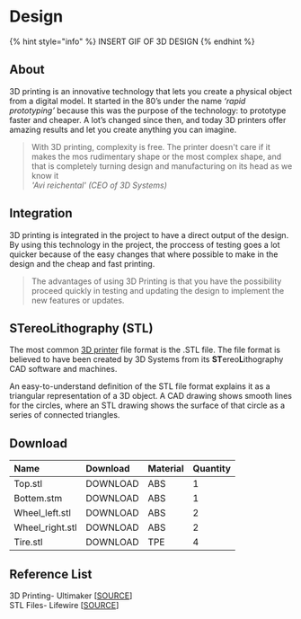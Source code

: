 # Design

{% hint style="info" %}
INSERT GIF OF 3D DESIGN
{% endhint %}

## About

3D printing is an innovative technology that lets you create a physical object from a digital model. It started in the 80’s under the name _‘rapid prototyping’_ because this was the purpose of the technology: to prototype faster and cheaper. A lot’s changed since then, and today 3D printers offer amazing results and let you create anything you can imagine.

> With 3D printing, complexity is free. The printer doesn't care if it makes the mos rudimentary shape or the most complex shape, and that is completely turning design and manufacturing on its head as we know it   
> _'Avi reichental' \(CEO of 3D Systems\)_

## Integration

3D printing is integrated in the project to have a direct output of the design.   
By using this technology in the project, the proccess of testing goes a lot quicker because of the easy changes that where possible to make in the design and the cheap and fast printing.

> The advantages of using 3D Printing is that you have the possibility proceed quickly in testing and updating the design to implement the new features or updates.

## **ST**ereo**L**ithography \(STL\)

The most common [3D printer](https://www.lifewire.com/3d-printers-ratings-2265) file format is the .STL file. The file format is believed to have been created by 3D Systems from its **ST**ereo**L**ithography CAD software and machines.

An easy-to-understand definition of the STL file format explains it as a triangular representation of a 3D object. A CAD drawing shows smooth lines for the circles, where an STL drawing shows the surface of that circle as a series of connected triangles.

## Download

| Name  | Download | Material | Quantity  |
| :--- | :--- | :--- | :--- |
| Top.stl | DOWNLOAD | ABS | 1 |
| Bottem.stm | DOWNLOAD | ABS | 1 |
| Wheel\_left.stl | DOWNLOAD | ABS | 2 |
| Wheel\_right.stl | DOWNLOAD | ABS | 2 |
| Tire.stl | DOWNLOAD | TPE | 4 |

## Reference List

3D Printing- Ultimaker \[[SOURCE](https://ultimaker.com/en/explore/what-is-3d-printing)\]  
STL Files- Lifewire \[[SOURCE](https://www.lifewire.com/stl-files-2255)\]



